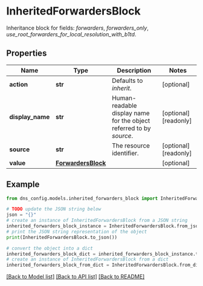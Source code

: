 # InheritedForwardersBlock

Inheritance block for fields: _forwarders_, _forwarders_only_, _use_root_forwarders_for_local_resolution_with_b1td_.

## Properties

Name | Type | Description | Notes
------------ | ------------- | ------------- | -------------
**action** | **str** | Defaults to _inherit_. | [optional] 
**display_name** | **str** | Human-readable display name for the object referred to by _source_. | [optional] [readonly] 
**source** | **str** | The resource identifier. | [optional] [readonly] 
**value** | [**ForwardersBlock**](ForwardersBlock.md) |  | [optional] 

## Example

```python
from dns_config.models.inherited_forwarders_block import InheritedForwardersBlock

# TODO update the JSON string below
json = "{}"
# create an instance of InheritedForwardersBlock from a JSON string
inherited_forwarders_block_instance = InheritedForwardersBlock.from_json(json)
# print the JSON string representation of the object
print(InheritedForwardersBlock.to_json())

# convert the object into a dict
inherited_forwarders_block_dict = inherited_forwarders_block_instance.to_dict()
# create an instance of InheritedForwardersBlock from a dict
inherited_forwarders_block_from_dict = InheritedForwardersBlock.from_dict(inherited_forwarders_block_dict)
```
[[Back to Model list]](../README.md#documentation-for-models) [[Back to API list]](../README.md#documentation-for-api-endpoints) [[Back to README]](../README.md)


